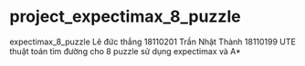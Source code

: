 # project_expectimax_8_puzzle
expectimax_8_puzzle
Lê đức thắng 18110201
Trần Nhật Thành 18110199
UTE
thuật toán tìm đường cho 8 puzzle sử dụng expectimax và A*
